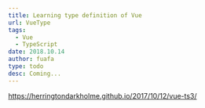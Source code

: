 ```yaml
---
title: Learning type definition of Vue
url: VueType
tags:
  - Vue
  - TypeScript
date: 2018.10.14
author: fuafa
type: todo
desc: Coming...
---
```


https://herringtondarkholme.github.io/2017/10/12/vue-ts3/